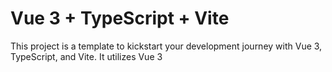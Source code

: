 # Vue 3 + TypeScript + Vite

This project is a template to kickstart your development journey with Vue 3, TypeScript, and Vite. It utilizes Vue 3 <script setup> Single File Components (SFCs), taking advantage of the script setup docs.

## Usage

1. Clone the repository: git clone https://github.com/your-username/your-project.git
2. Navigate to the project directory: cd your-project
3. Install dependencies: npm install
4. Run the project: npm run start:<mode>

## Build
To build the project, use the following command: npm run build

## Configuration

1. Create a copy of env.example and name it .env.
2. Fill in the necessary configuration values in the .env file.

## Type Support For `.vue` Imports in TS

TypeScript cannot handle type information for `.vue` imports by default, so we replace the `tsc` CLI with `vue-tsc` for type checking. In editors, we need [TypeScript Vue Plugin (Volar)](https://marketplace.visualstudio.com/items?itemName=Vue.vscode-typescript-vue-plugin) to make the TypeScript language service aware of `.vue` types.

If the standalone TypeScript plugin doesn't feel fast enough to you, Volar has also implemented a [Take Over Mode](https://github.com/johnsoncodehk/volar/discussions/471#discussioncomment-1361669) that is more performant. You can enable it by the following steps:

1. Disable the built-in TypeScript Extension
   1. Run `Extensions: Show Built-in Extensions` from VSCode's command palette
   2. Find `TypeScript and JavaScript Language Features`, right click and select `Disable (Workspace)`
2. Reload the VSCode window by running `Developer: Reload Window` from the command palette.
